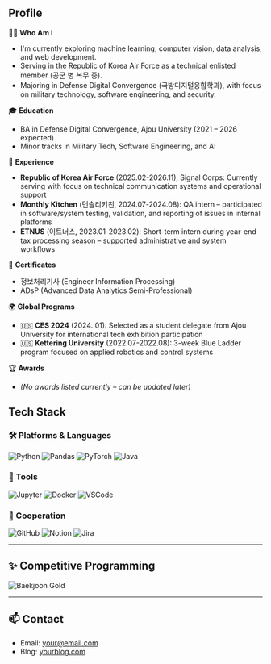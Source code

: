 ## Profile

🧑‍💻 **Who Am I**
- I'm currently exploring machine learning, computer vision, data analysis, and web development.
- Serving in the Republic of Korea Air Force as a technical enlisted member (공군 병 복무 중).
- Majoring in Defense Digital Convergence (국방디지털융합학과), with focus on military technology, software engineering, and security.

🎓 **Education**
- BA in Defense Digital Convergence, Ajou University (2021 – 2026 expected)
- Minor tracks in Military Tech, Software Engineering, and AI

💼 **Experience**
- **Republic of Korea Air Force** (2025.02-2026.11), Signal Corps: Currently serving with focus on technical communication systems and operational support
- **Monthly Kitchen** (먼슬리키친, 2024.07-2024.08): QA intern – participated in software/system testing, validation, and reporting of issues in internal platforms
- **ETNUS** (이트너스, 2023.01-2023.02): Short-term intern during year-end tax processing season – supported administrative and system workflows

📜 **Certificates**
- 정보처리기사 (Engineer Information Processing)
- ADsP (Advanced Data Analytics Semi-Professional)

🌍 **Global Programs**
- 🇺🇸 **CES 2024** (2024. 01): Selected as a student delegate from Ajou University for international tech exhibition participation
- 🇺🇸 **Kettering University** (2022.07-2022.08): 3-week Blue Ladder program focused on applied robotics and control systems

🏆 **Awards**
- *(No awards listed currently – can be updated later)*





## Tech Stack

### 🛠️ Platforms & Languages
![Python](https://img.shields.io/badge/Python-3776AB?style=flat&logo=python&logoColor=white)
![Pandas](https://img.shields.io/badge/Pandas-150458?style=flat&logo=pandas&logoColor=white)
![PyTorch](https://img.shields.io/badge/PyTorch-EE4C2C?style=flat&logo=pytorch&logoColor=white)
![Java](https://img.shields.io/badge/Java-007396?style=flat&logo=java&logoColor=white)

### 🧰 Tools
![Jupyter](https://img.shields.io/badge/Jupyter-F37626?style=flat&logo=jupyter&logoColor=white)
![Docker](https://img.shields.io/badge/Docker-2496ED?style=flat&logo=docker&logoColor=white)
![VSCode](https://img.shields.io/badge/VS%20Code-007ACC?style=flat&logo=visual-studio-code&logoColor=white)

### 🤝 Cooperation
![GitHub](https://img.shields.io/badge/GitHub-181717?style=flat&logo=github)
![Notion](https://img.shields.io/badge/Notion-000000?style=flat&logo=notion)
![Jira](https://img.shields.io/badge/Jira-0052CC?style=flat&logo=jira)

---

## ✨ Competitive Programming

![Baekjoon Gold](https://your-baekjoon-card-image-url.png)

---

## 📫 Contact

- Email: your@email.com
- Blog: [yourblog.com](https://yourblog.com)
